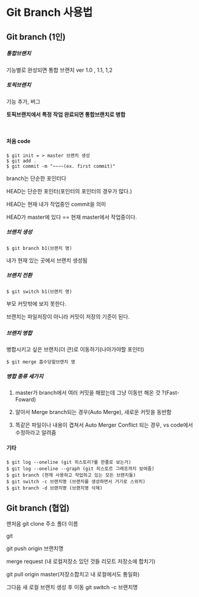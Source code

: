 # Git Branch 사용법

## Git branch (1인)

##### 통합브랜치

기능별로 완성되면 통합 브랜치 ver 1.0 , 1.1, 1,2

##### 토픽브랜치

기능 추가, 버그

**토픽브랜치에서 특정 작업 완료되면 통합브랜치로 병합**

​    

#### 처음 code

``` 
$ git init = > master 브랜치 생성
$ git add .
$ git commit -m "~~~~(ex. first commit)"
```



branch는 단순한 포인터다

HEAD는 단순한 포인터(포인터의 포인터의 경우가 많다.)

HEAD는 현재 내가 작업중인 commit을 의미

HEAD가 master에 있다 == 현재 master에서 작업중이다.



##### 브랜치 생성

```
$ git branch b1(브랜치 명)
```

내가 현재 있는 곳에서  브랜치 생성됨



##### 브랜치 전환

```
$ git switch b1(브랜치 명)
```



부모 커밋밖에 보지 못한다.

브랜치는 파일저장이 아니라 커밋이 저장의 기준이 된다.

##### 

##### 브랜치 병합

병합시키고 싶은 브랜치(더 큰)로 이동하기(나아가야할 포인터)

```
$ git merge 흡수당할브랜치 명
```



##### 병합 종류 세가지

1. master가 branch에서 여러 커밋을 해왔는데 그냥 이동만 해온 것 ?(Fast-Foward)

2. 알아서 Merge branch되는 경우(Auto Merge), 새로운 커밋을 동반함

3.  똑같은 파일이나 내용이 겹쳐서 Auto Merger Conflict 되는 경우, vs code에서 수정하라고 알려줌

   

#### 기타

```
$ git log --oneline (git 히스토리?를 한줄로 보는거)
$ git log --oneline --graph (git 히스토르 그래프까지 보여줌)
$ git branch (현재 사용하고 작업하고 있는 모든 브랜치들)
$ git switch -c 브랜치명 (브랜치를 생성하면서 거기로 스위치)
$ git branch -d 브랜치명 (브랜치명 삭제)
```



## Git branch (협업)

맨처음 git clone 주소  폴더 이름

git 

git push origin 브랜치명

merge request (내 로컬저장소 있던 것들 리모트 저장소에 합치기)

git pull origin master(저장소합치고 내 로컬에서도 통일화)

그다음 새 로컬 브랜치 생성 후 이동 git switch -c 브랜치명


